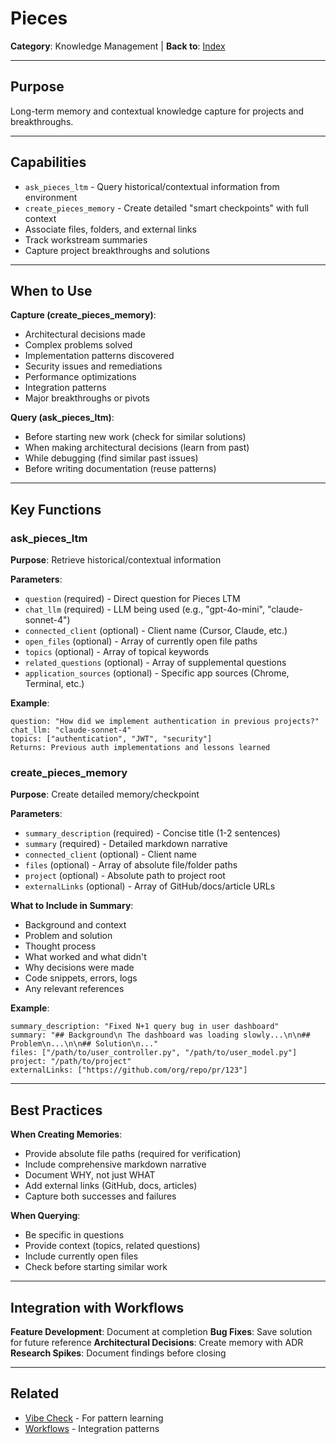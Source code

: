 # Pieces

**Category**: Knowledge Management | **Back to**: [Index](../../CLAUDE.md)

---

## Purpose

Long-term memory and contextual knowledge capture for projects and breakthroughs.

---

## Capabilities

- `ask_pieces_ltm` - Query historical/contextual information from environment
- `create_pieces_memory` - Create detailed "smart checkpoints" with full context
- Associate files, folders, and external links
- Track workstream summaries
- Capture project breakthroughs and solutions

---

## When to Use

**Capture (create_pieces_memory)**:
- Architectural decisions made
- Complex problems solved
- Implementation patterns discovered
- Security issues and remediations
- Performance optimizations
- Integration patterns
- Major breakthroughs or pivots

**Query (ask_pieces_ltm)**:
- Before starting new work (check for similar solutions)
- When making architectural decisions (learn from past)
- While debugging (find similar past issues)
- Before writing documentation (reuse patterns)

---

## Key Functions

### ask_pieces_ltm

**Purpose**: Retrieve historical/contextual information

**Parameters**:
- `question` (required) - Direct question for Pieces LTM
- `chat_llm` (required) - LLM being used (e.g., "gpt-4o-mini", "claude-sonnet-4")
- `connected_client` (optional) - Client name (Cursor, Claude, etc.)
- `open_files` (optional) - Array of currently open file paths
- `topics` (optional) - Array of topical keywords
- `related_questions` (optional) - Array of supplemental questions
- `application_sources` (optional) - Specific app sources (Chrome, Terminal, etc.)

**Example**:
```
question: "How did we implement authentication in previous projects?"
chat_llm: "claude-sonnet-4"
topics: ["authentication", "JWT", "security"]
Returns: Previous auth implementations and lessons learned
```

### create_pieces_memory

**Purpose**: Create detailed memory/checkpoint

**Parameters**:
- `summary_description` (required) - Concise title (1-2 sentences)
- `summary` (required) - Detailed markdown narrative
- `connected_client` (optional) - Client name
- `files` (optional) - Array of absolute file/folder paths
- `project` (optional) - Absolute path to project root
- `externalLinks` (optional) - Array of GitHub/docs/article URLs

**What to Include in Summary**:
- Background and context
- Problem and solution
- Thought process
- What worked and what didn't
- Why decisions were made
- Code snippets, errors, logs
- Any relevant references

**Example**:
```
summary_description: "Fixed N+1 query bug in user dashboard"
summary: "## Background\n The dashboard was loading slowly...\n\n## Problem\n...\n\n## Solution\n..."
files: ["/path/to/user_controller.py", "/path/to/user_model.py"]
project: "/path/to/project"
externalLinks: ["https://github.com/org/repo/pr/123"]
```

---

## Best Practices

**When Creating Memories**:
- Provide absolute file paths (required for verification)
- Include comprehensive markdown narrative
- Document WHY, not just WHAT
- Add external links (GitHub, docs, articles)
- Capture both successes and failures

**When Querying**:
- Be specific in questions
- Provide context (topics, related questions)
- Include currently open files
- Check before starting similar work

---

## Integration with Workflows

**Feature Development**: Document at completion
**Bug Fixes**: Save solution for future reference
**Architectural Decisions**: Create memory with ADR
**Research Spikes**: Document findings before closing

---

## Related

- [Vibe Check](../thinking/vibe-check.md) - For pattern learning
- [Workflows](../workflows.md#knowledge-capture) - Integration patterns
